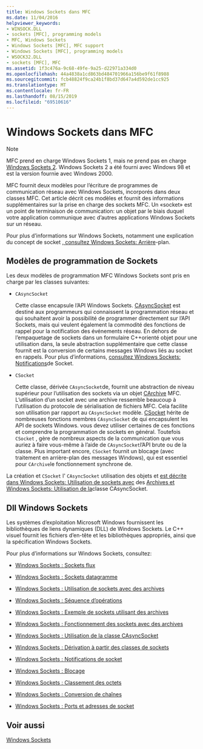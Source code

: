 ```yaml
---
title: Windows Sockets dans MFC
ms.date: 11/04/2016
helpviewer_keywords:
- WINSOCK.DLL
- sockets [MFC], programming models
- MFC, Windows Sockets
- Windows Sockets [MFC], MFC support
- Windows Sockets [MFC], programming models
- WSOCK32.DLL
- sockets [MFC], MFC
ms.assetid: 1f3c476a-9c68-49fe-9a25-d22971a334d0
ms.openlocfilehash: 44a4838a1cd863bd484701966a156be9f61f8988
ms.sourcegitcommit: fcb48824f9ca24b1f8bd37d647a4d592de1cc925
ms.translationtype: MT
ms.contentlocale: fr-FR
ms.lasthandoff: 08/15/2019
ms.locfileid: "69510616"
---
```

# <a name="windows-sockets-in-mfc"></a>Windows Sockets dans MFC

> [!NOTE]
>  MFC prend en charge Windows Sockets 1, mais ne prend pas en charge [Windows Sockets 2](/windows/win32/WinSock/windows-sockets-start-page-2). Windows Sockets 2 a été fourni avec Windows 98 et est la version fournie avec Windows 2000.

MFC fournit deux modèles pour l’écriture de programmes de communication réseau avec Windows Sockets, incorporés dans deux classes MFC. Cet article décrit ces modèles et fournit des informations supplémentaires sur la prise en charge des sockets MFC. Un «socket» est un point de terminaison de communication: un objet par le biais duquel votre application communique avec d’autres applications Windows Sockets sur un réseau.

Pour plus d’informations sur Windows Sockets, notamment une explication du concept de socket [, consultez Windows Sockets: Arrière](../mfc/windows-sockets-background.md)-plan.

##  <a name="_core_sockets_programming_models"></a>Modèles de programmation de Sockets

Les deux modèles de programmation MFC Windows Sockets sont pris en charge par les classes suivantes:

- `CAsyncSocket`

   Cette classe encapsule l’API Windows Sockets. [CAsyncSocket](../mfc/reference/casyncsocket-class.md) est destiné aux programmeurs qui connaissent la programmation réseau et qui souhaitent avoir la possibilité de programmer directement sur l’API Sockets, mais qui veulent également la commodité des fonctions de rappel pour la notification des événements réseau. En dehors de l’empaquetage de sockets dans un formulaire C++orienté objet pour une utilisation dans, la seule abstraction supplémentaire que cette classe fournit est la conversion de certains messages Windows liés au socket en rappels. Pour plus d’informations, [consultez Windows Sockets: Notifications](../mfc/windows-sockets-socket-notifications.md)de Socket.

- `CSocket`

   Cette classe, dérivée `CAsyncSocket`de, fournit une abstraction de niveau supérieur pour l’utilisation des sockets via un objet [CArchive](../mfc/reference/carchive-class.md) MFC. L’utilisation d’un socket avec une archive ressemble beaucoup à l’utilisation du protocole de sérialisation de fichiers MFC. Cela facilite son utilisation par rapport au `CAsyncSocket` modèle. [CSocket](../mfc/reference/csocket-class.md) hérite de nombreuses fonctions membres `CAsyncSocket` de qui encapsulent les API de sockets Windows. vous devez utiliser certaines de ces fonctions et comprendre la programmation de sockets en général. Toutefois `CSocket` , gère de nombreux aspects de la communication que vous auriez à faire vous-même à l’aide de `CAsyncSocket`l’API brute ou de la classe. Plus important encore, `CSocket` fournit un blocage (avec traitement en arrière-plan des messages Windows), qui est essentiel pour `CArchive`le fonctionnement synchrone de.

La création et `CSocket` l' `CAsyncSocket` utilisation des objets et [est décrite dans Windows Sockets: Utilisation de sockets avec](../mfc/windows-sockets-using-sockets-with-archives.md) des [Archives et Windows Sockets: Utilisation de la](../mfc/windows-sockets-using-class-casyncsocket.md)classe CAsyncSocket.

##  <a name="_core_mfc_socket_samples_and_windows_sockets_dlls"></a>Dll Windows Sockets

Les systèmes d’exploitation Microsoft Windows fournissent les bibliothèques de liens dynamiques (DLL) de Windows Sockets. Le C++ visuel fournit les fichiers d’en-tête et les bibliothèques appropriés, ainsi que la spécification Windows Sockets.

Pour plus d’informations sur Windows Sockets, consultez:

- [Windows Sockets : Sockets flux](../mfc/windows-sockets-stream-sockets.md)

- [Windows Sockets : Sockets datagramme](../mfc/windows-sockets-datagram-sockets.md)

- [Windows Sockets : Utilisation de sockets avec des archives](../mfc/windows-sockets-using-sockets-with-archives.md)

- [Windows Sockets : Séquence d’opérations](../mfc/windows-sockets-sequence-of-operations.md)

- [Windows Sockets : Exemple de sockets utilisant des archives](../mfc/windows-sockets-example-of-sockets-using-archives.md)

- [Windows Sockets : Fonctionnement des sockets avec des archives](../mfc/windows-sockets-how-sockets-with-archives-work.md)

- [Windows Sockets : Utilisation de la classe CAsyncSocket](../mfc/windows-sockets-using-class-casyncsocket.md)

- [Windows Sockets : Dérivation à partir des classes de sockets](../mfc/windows-sockets-deriving-from-socket-classes.md)

- [Windows Sockets : Notifications de socket](../mfc/windows-sockets-socket-notifications.md)

- [Windows Sockets : Blocage](../mfc/windows-sockets-blocking.md)

- [Windows Sockets : Classement des octets](../mfc/windows-sockets-byte-ordering.md)

- [Windows Sockets : Conversion de chaînes](../mfc/windows-sockets-converting-strings.md)

- [Windows Sockets : Ports et adresses de socket](../mfc/windows-sockets-ports-and-socket-addresses.md)

## <a name="see-also"></a>Voir aussi

[Windows Sockets](../mfc/windows-sockets.md)
